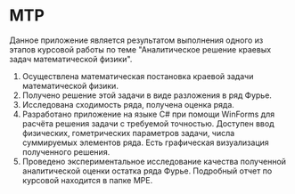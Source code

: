 # MTP
Данное приложение является результатом выполнения одного из этапов курсовой работы по теме "Аналитическое решение краевых задач математической физики".
1. Осуществлена математическая постановка краевой задачи математической физики. 
2. Получено решение этой задачи в виде разложения в ряд Фурье.
3. Исследована сходимость ряда, получена оценка ряда.
4. Разработано приложение на языке С# при помощи WinForms для расчёта решения задачи с требуемой точностью. Доступен ввод физических, гометрических параметров задачи, числа суммируемых элементов ряда. Есть графическая визуализация полученного решения.
5. Проведено экспериментальное исследование качества полученной аналитической оценки остатка ряда Фурье.
Подробный отчет по курсовой находится в папке MPE.
